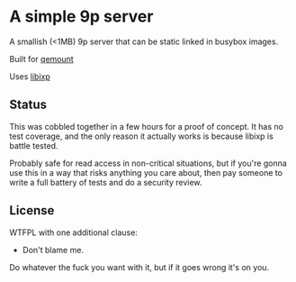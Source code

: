 # A simple 9p server

A smallish (<1MB) 9p server that can be static linked in busybox images.

Built for [qemount](https://github.com/bitplane/qemount)

Uses [libixp](https://github.com/0intro/libixp)

## Status

This was cobbled together in a few hours for a proof of concept. It has no test
coverage, and the only reason it actually works is because libixp is battle
tested.

Probably safe for read access in non-critical situations, but if you're gonna
use this in a way that risks anything you care about, then pay someone to write
a full battery of tests and do a security review.

## License

WTFPL with one additional clause:

* Don't blame me.

Do whatever the fuck you want with it, but if it goes wrong it's on you.
